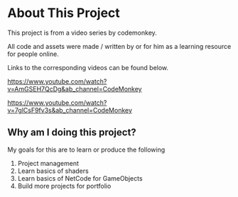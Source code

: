 # About This Project

This project is from a video series by codemonkey.

All code and assets were made / written by or for him as a learning resource for people online.

Links to the corresponding videos can be found below.

https://www.youtube.com/watch?v=AmGSEH7QcDg&ab_channel=CodeMonkey

https://www.youtube.com/watch?v=7glCsF9fv3s&ab_channel=CodeMonkey

## Why am I doing this project?

My goals for this are to learn or produce the following
1. Project management
2. Learn basics of shaders
3. Learn basics of NetCode for GameObjects
4. Build more projects for portfolio

